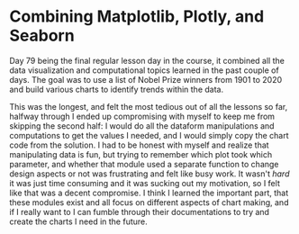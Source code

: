 # Combining Matplotlib, Plotly, and Seaborn

Day 79 being the final regular lesson day in the course, it combined all the data visualization and computational topics learned in the past couple of days. The goal was to use a list of Nobel Prize winners from 1901 to 2020 and build various charts to identify trends within the data.

This was the longest, and felt the most tedious out of all the lessons so far, halfway through I ended up compromising with myself to keep me from skipping the second half: I would do all the dataform manipulations and computations to get the values I needed, and I would simply copy the chart code from the solution. I had to be honest with myself and realize that manipulating data is fun, but trying to remember which plot took which parameter, and whether that module used a separate function to change design aspects or not was frustrating and felt like busy work. It wasn't *hard* it was just time consuming and it was sucking out my motivation, so I felt like that was a decent compromise. I think I learned the important part, that these modules exist and all focus on different aspects of chart making, and if I really want to I can fumble through their documentations to try and create the charts I need in the future.